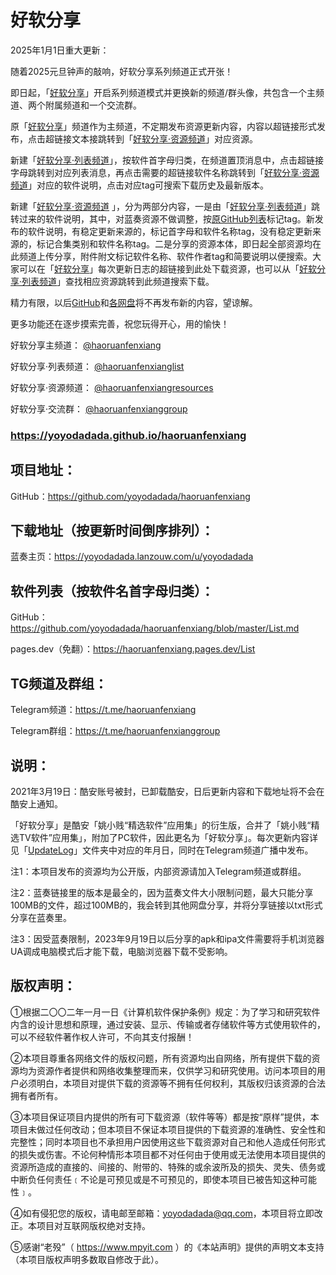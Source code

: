 # 好软分享

2025年1月1日重大更新：

随着2025元旦钟声的敲响，好软分享系列频道正式开张！

即日起，「[好软分享](https://t.me/haoruanfenxiang)」开启系列频道模式并更换新的频道/群头像，共包含一个主频道、两个附属频道和一个交流群。

原「[好软分享](https://t.me/haoruanfenxiang)」频道作为主频道，不定期发布资源更新内容，内容以超链接形式发布，点击超链接文本接跳转到「[好软分享·资源频道](https://t.me/haoruanfenxiangresources)」对应资源。

新建「[好软分享·列表频道](https://t.me/haoruanfenxianglist)」，按软件首字母归类，在频道置顶消息中，点击超链接字母跳转到对应列表消息，再点击需要的超链接软件名称跳转到「[好软分享·资源频道](https://t.me/haoruanfenxiangresources)」对应的软件说明，点击对应tag可搜索下载历史及最新版本。

新建「[好软分享·资源频道](https://t.me/haoruanfenxiangresources) 」，分为两部分内容，一是由「[好软分享·列表频道](https://t.me/haoruanfenxianglist)」跳转过来的软件说明，其中，对蓝奏资源不做调整，按[原GitHub列表](https://github.com/yoyodadada/haoruanfenxiang/blob/master/List.md)标记tag。新发布的软件说明，有稳定更新来源的，标记首字母和软件名称tag，没有稳定更新来源的，标记合集类别和软件名称tag。二是分享的资源本体，即日起全部资源均在此频道上传分享，附件附文标记软件名称、软件作者tag和简要说明以便搜索。大家可以在「[好软分享](https://t.me/haoruanfenxiang)」每次更新日志的超链接到此处下载资源，也可以从「[好软分享·列表频道](https://t.me/haoruanfenxianglist)」查找相应资源跳转到此频道搜索下载。

精力有限，以后[GitHub](https://github.com/yoyodadada/haoruanfenxiang)和[各网盘](https://github.com/yoyodadada/haoruanfenxiang/blob/master/List.md)将不再发布新的内容，望谅解。

更多功能还在逐步摸索完善，祝您玩得开心，用的愉快！

好软分享主频道： [@haoruanfenxiang](https://t.me/haoruanfenxiang)

好软分享·列表频道： [@haoruanfenxianglist](https://t.me/haoruanfenxianglist)

好软分享·资源频道： [@haoruanfenxiangresources](https://t.me/haoruanfenxiangresources)

好软分享·交流群： [@haoruanfenxianggroup](https://t.me/haoruanfenxianggroup)

### https://yoyodadada.github.io/haoruanfenxiang

## 项目地址：

GitHub：https://github.com/yoyodadada/haoruanfenxiang

## 下载地址（按更新时间倒序排列）：

蓝奏主页：https://yoyodadada.lanzouw.com/u/yoyodadada

## 软件列表（按软件名首字母归类）：

GitHub：https://github.com/yoyodadada/haoruanfenxiang/blob/master/List.md

pages.dev（免翻）：https://haoruanfenxiang.pages.dev/List

## TG频道及群组：

Telegram频道：https://t.me/haoruanfenxiang

Telegram群组：https://t.me/haoruanfenxianggroup

## 说明：

2021年3月19日：酷安账号被封，已卸载酷安，日后更新内容和下载地址将不会在酷安上通知。

「好软分享」是酷安「姚小贱“精选软件”应用集」的衍生版，合并了「姚小贱“精选TV软件”应用集」，附加了PC软件，因此更名为「好软分享」。每次更新内容详见「[UpdateLog](https://github.com/yoyodadada/haoruanfenxiang/tree/master/UpdateLog)」文件夹中对应的年月日，同时在Telegram频道广播中发布。

注1：本项目发布的资源均为公开版，内部资源请加入Telegram频道或群组。

注2：蓝奏链接里的版本是最全的，因为蓝奏文件大小限制问题，最大只能分享100MB的文件，超过100MB的，我会转到其他网盘分享，并将分享链接以txt形式分享在蓝奏里。

注3：因受蓝奏限制，2023年9月19日以后分享的apk和ipa文件需要将手机浏览器UA调成电脑模式后才能下载，电脑浏览器下载不受影响。

## 版权声明：

①根据二〇〇二年一月一日《计算机软件保护条例》规定：为了学习和研究软件内含的设计思想和原理，通过安装、显示、传输或者存储软件等方式使用软件的，可以不经软件著作权人许可，不向其支付报酬！

②本项目尊重各网络文件的版权问题，所有资源均出自网络，所有提供下载的资源均为资源作者提供和网络收集整理而来，仅供学习和研究使用。访问本项目的用户必须明白，本项目对提供下载的资源等不拥有任何权利，其版权归该资源的合法拥有者所有。

③本项目保证项目内提供的所有可下载资源（软件等等）都是按“原样”提供，本项目未做过任何改动；但本项目不保证本项目提供的下载资源的准确性、安全性和完整性；同时本项目也不承担用户因使用这些下载资源对自己和他人造成任何形式的损失或伤害。不论何种情形本项目都不对任何由于使用或无法使用本项目提供的资源所造成的直接的、间接的、附带的、特殊的或余波所及的损失、灵失、债务或中断负任何责任﹝不论是可预见或是不可预见的，即使本项目已被告知这种可能性﹞。

④如有侵犯您的版权，请电邮至邮箱：yoyodadada@qq.com，本项目将立即改正。本项目对互联网版权绝对支持。

⑤感谢“老殁”（ https://www.mpyit.com ）的《本站声明》提供的声明文本支持（本项目版权声明多数取自修改于此）。
